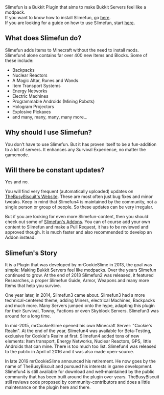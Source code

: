 Slimefun is a Bukkit Plugin that aims to make Bukkit Servers feel like a modpack.<br>
If you want to know how to install Slimefun, go [here](https://github.com/TheBusyBiscuit/Slimefun4/wiki/Installing-Slimefun).<br>
If you are looking for a guide on how to use Slimefun, start [here](https://github.com/TheBusyBiscuit/Slimefun4/wiki/Getting-Started).

## What does Slimefun do?
Slimefun adds Items to Minecraft without the need to install mods.
Slimefun4 alone contains far over 400 new Items and Blocks.
Some of these include:
* Backpacks
* Nuclear Reactors
* A Magic Altar, Runes and Wands
* Item Transport Systems
* Energy Networks
* Electric Machines
* Programmable Androids (Mining Robots)
* Hologram Projectors
* Explosive Pickaxes
* and many, many, many, many more...

## Why should I use Slimefun?
You don't have to use Slimefun.
But it has proven itself to be a fun-addition to a lot of servers.
It enhances any Survival Experience, no matter the gamemode.

## Will there be constant updates?
Yes and no.

You will find very frequent (automatically uploaded) updates on [TheBusyBiscuit's Website](https://thebusybiscuit.github.io/builds/TheBusyBiscuit/Slimefun4/master/).
These are most often just bug fixes and minor tweaks.
Keep in mind that Slimefun4 is maintained by the community, not a single person or group of people.
So these updates can be very irregular.

But if you are looking for even more Slimefun-content, then you should check out some of [Slimefun's Addons](https://github.com/TheBusyBiscuit/Slimefun4/wiki/Addons).
You can of course add your own content to Slimefun and make a Pull Request, it has to be reviewed and approved though.
It is much faster and also recommended to develop an Addon instead.

## Slimefun's Story
It is a Plugin that was developed by mrCookieSlime in 2013, the goal was simple: Making Bukkit Servers feel like modpacks.
Over the years Slimefun continued to grow.
At the end of 2013 Slimefun2 was released, it featured Researches, a proper Slimefun Guide, Armor, Weapons and many more Items that help you survive.

One year later, in 2014, Slimefun3 came about.
Slimefun3 had a more technical-centered theme, adding Miners, electrical Machines, Backpacks and much more.
Many Servers jumped onto the hype, adapting this plugin for their Survival, Towny, Factions or even Skyblock Servers.
Slimefun3 was around for a long time.

In mid-2015, mrCookieSlime opened his own Minecraft Server: "Cookie's Realm".
At the end of the year, Slimefun4 was available for Beta-Testing, exclusive for Cookie's Realm at first.
Slimefun4 added tons of new elements: Item transport, Energy Networks, Nuclear Reactors, GPS, little Androids that can mine.
There is too much too list.
Slimefun4 was released to the public in April of 2016 and it was also made open-source.

In late 2016 mrCookieSlime announced his retirement.
He now goes by the name of TheBusyBiscuit and pursued his interests in game development.
Slimefun4 is still available for download and well-maintained by the public community that has been built around the plugin over years.
TheBusyBiscuit still reviews code proposed by community-contributors and does a little maintenance on the plugin here and there.

